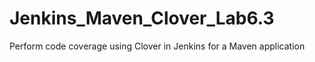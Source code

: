 # Jenkins_Maven_Clover_Lab6.3
Perform code coverage using Clover in Jenkins for a Maven application
